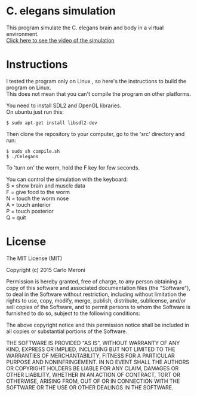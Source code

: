 C. elegans simulation
======

This program simulate the C. elegans brain and body in a virtual environment.<br/>
[Click here to see the video of the simulation](https://youtu.be/WAYeeMcu1tY "C.elegans brain and body simulation")

Instructions
======
I tested the program only on Linux , so here's the instructions to build the program on Linux.<br/>
This does not mean that you can't compile the program on other platforms.

You need to install SDL2 and OpenGL libraries.<br/>
On ubuntu just run this:

	$ sudo apt-get install libsdl2-dev

Then clone the repository to your computer, go to the 'src' directory and run:<br/>

    $ sudo sh compile.sh
	$ ./Celegans

To 'turn on' the worm, hold the F key for few seconds.<br/>

You can control the simulation with the keyboard:<br/>
S = show brain and muscle data<br/>
F = give food to the worm<br/>
N = touch the worm nose<br/>
A = touch anterior<br/>
P = touch posterior<br/>
Q = quit<br/>


License
======
The MIT License (MIT)

Copyright (c) 2015 Carlo Meroni

Permission is hereby granted, free of charge, to any person obtaining a copy
of this software and associated documentation files (the "Software"), to deal
in the Software without restriction, including without limitation the rights
to use, copy, modify, merge, publish, distribute, sublicense, and/or sell
copies of the Software, and to permit persons to whom the Software is
furnished to do so, subject to the following conditions:

The above copyright notice and this permission notice shall be included in
all copies or substantial portions of the Software.

THE SOFTWARE IS PROVIDED "AS IS", WITHOUT WARRANTY OF ANY KIND, EXPRESS OR
IMPLIED, INCLUDING BUT NOT LIMITED TO THE WARRANTIES OF MERCHANTABILITY,
FITNESS FOR A PARTICULAR PURPOSE AND NONINFRINGEMENT. IN NO EVENT SHALL THE
AUTHORS OR COPYRIGHT HOLDERS BE LIABLE FOR ANY CLAIM, DAMAGES OR OTHER
LIABILITY, WHETHER IN AN ACTION OF CONTRACT, TORT OR OTHERWISE, ARISING FROM,
OUT OF OR IN CONNECTION WITH THE SOFTWARE OR THE USE OR OTHER DEALINGS IN
THE SOFTWARE.
